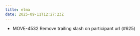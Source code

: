 ```yaml
---
title: elma
date: 2025-09-11T12:27:23Z
---
```

- MOVE-4532 Remove trailing slash on participant url (#625)

